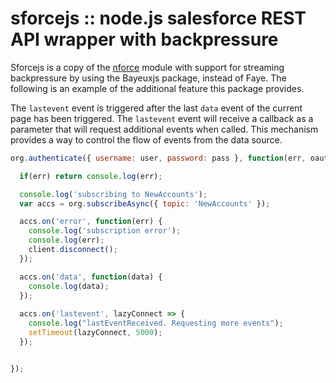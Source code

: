 # sforcejs :: node.js salesforce REST API wrapper with backpressure

Sforcejs is a copy of the [nforce](https://github.com/kevinohara80/nforce) module with support for streaming backpressure by using the Bayeuxjs package, instead 
of Faye. The following is an example of the additional feature this package provides.

The `lastevent` event is triggered after the last `data` event of the current page has been triggered. The `lastevent` 
event will receive a callback as a parameter that will request additional events when called. This mechanism provides a 
way to control the flow of events from the data source.

```js
org.authenticate({ username: user, password: pass }, function(err, oauth) {

  if(err) return console.log(err);

  console.log('subscribing to NewAccounts');
  var accs = org.subscribeAsync({ topic: 'NewAccounts' });

  accs.on('error', function(err) {
    console.log('subscription error');
    console.log(err);
    client.disconnect();
  });

  accs.on('data', function(data) {
    console.log(data);
  });
    
  accs.on('lastevent', lazyConnect => {
    console.log("lastEventReceived. Requesting more events");
    setTimeout(lazyConnect, 5000);
  });


});
```
